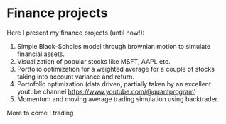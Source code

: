 # Finance projects

Here I present my finance projects (until now!):
1) Simple Black–Scholes model through brownian motion to simulate financial assets.
2) Visualization of popular stocks like MSFT, AAPL etc.
3) Portfolio optimization for a weighted average for a couple of stocks taking into account variance and return.
4) Portofolio optimization (data driven, partially taken by an excellent youtube channel https://www.youtube.com/@quantprogram)
5) Momentum and moving average trading simulation using backtrader. 

More to come !
 trading
